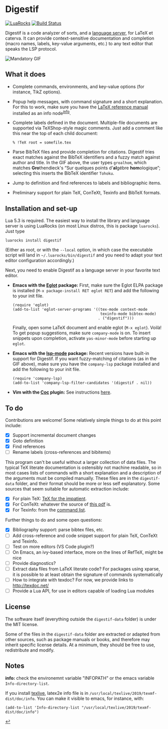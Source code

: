Digestif
========

[![LuaRocks](https://img.shields.io/luarocks/v/astoff/digestif.svg)](https://luarocks.org/modules/astoff/digestif)
[![Build Status](https://travis-ci.com/astoff/digestif.svg?branch=master)](https://travis-ci.com/astoff/digestif)

Digestif is a code analyzer of sorts, and a [language server][lsp],
for LaTeX et caterva.  It can provide context-sensitive documentation
and completion (macro names, labels, key-value arguments, etc.) to any
text editor that speaks the LSP protocol.

![Mandatory GIF](https://user-images.githubusercontent.com/6500902/59445824-96a43980-8e00-11e9-9149-3dfa4d13ea6c.gif)

What it does
------------

- Complete commands, environments, and key-value options (for
  instance, TikZ options).

- Popup help messages, with command signature and a short explanation.
  For this to work, make sure you have the [LaTeX reference
  manual][latexref] installed as an info node<sup id="infofn">[info](#info)</sup>.

- Complete labels defined in the document.  Multiple-file documents
  are supported via TeXShop-style magic comments.  Just add a comment
  like this near the top of each child document:

  ```
  % !TeX root = somefile.tex
  ```

- Parse BibTeX files and provide completion for citations.  Digestif
  tries exact matches against the BibTeX identifiers and a fuzzy match
  against author and title.  In the GIF above, the user types
  `groalhom`, which matches **Gro**thendieck's “Sur quelques points
  d'**al**gébre **hom**ologique”; selecting this inserts the BibTeX
  identifier `Tohoku`.

- Jump to definition and find references to labels and bibliographic
  items.

- Preliminary support for plain TeX, ConTeXt, Texinfo and BibTeX
  formats.

Installation and set-up
-----------------------

Lua 5.3 is required.  The easiest way to install the library and
language server is using LuaRocks (on most Linux distros, this is
package `luarocks`).  Just type

``` shell
luarocks install digestif
```

(Either as root, or with the `--local` option, in which case the
executable script will land in `~/.luarocks/bin/digestif` and you need
to adapt your text editor configuration accordingly.)

Next, you need to enable Digestif as a language server in your
favorite text editor.

- **Emacs with the [Eglot] package:** First, make sure the Eglot ELPA
  package is installed (`M-x package-install RET eglot RET`) and add
  the following to your init file.

  ``` emacs-lisp
  (require 'eglot)
  (add-to-list 'eglot-server-programs '((tex-mode context-mode
                                         texinfo-mode bibtex-mode)
                                        . ("digestif")))
  ```

  Finally, open some LaTeX document and enable eglot (`M-x eglot`).
  Voilà!  To get popup suggestions, make sure `company-mode` is on.
  To insert snippets upon completion, activate `yas-minor-mode` before
  starting up `eglot`.

- **Emacs with the [lsp-mode] package:** Recent versions have built-in
  support for Digestif.  If you want fuzzy-matching of citations (as
  in the GIF above), make sure you have the `company-lsp` package
  installed and add the following to your init file.

  ``` emacs-lisp
  (require 'company-lsp)
  (add-to-list 'company-lsp-filter-candidates '(digestif . nil))
  ```

- **Vim with the [Coc] plugin:** See instructions
  [here](https://github.com/neoclide/coc.nvim/wiki/Language-servers#latex).

To do
-----

Contributions are welcome!  Some relatively simple things to do at
this point include:

- [x] Support incremental document changes
- [x] Goto definition
- [x] Find references
- [ ] Rename labels (cross-references and bibitems)

This program can't be useful without a larger collection of data
files.  The typical TeX literate documentation is ostensibly not
machine readable, so in most cases lists of commands with a short
explanation and a description of the arguments must be compiled
manually.  These files are in the `digestif-data` folder, and their
format should be more or less self explanatory.  Some sources that
seem suitable for automatic extraction include:

- [x] For plain TeX: [TeX for the impatient](https://www.gnu.org/software/teximpatient/).
- [x] For ConTeXt: whatever the source of [this pdf](http://www.pragma-ade.nl/general/qrcs/setup-en.pdf) is.
- [x] For Texinfo: from the [command list](https://www.gnu.org/software/texinfo/manual/texinfo-html/Command-List.html).

Further things to do and some open questions:

- [x] Bibliography support: parse bibtex files, etc.
- [ ] Add cross-reference and code snippet support for plain TeX,
  ConTeXt and Texinfo.
- [ ] Test on more editors (VS Code plugin?)
- [ ] On Emacs, an ivy-based interface, more on the lines of RefTeX,
      might be nice
- [ ] Provide diagnostics?
- [ ] Extract data files from LaTeX literate code?  For packages using
      xparse, it is possible to at least obtain the signature of
      commands systematically
- [ ] How to integrate with texdoc? For now, we provide links to
      <http://texdoc.net/>
- [ ] Provide a Lua API, for use in editors capable of loading Lua
      modules

License
-------

The software itself (everything outside the `digestif-data` folder) is
under the MIT license.

Some of the files in the `digestif-data` folder are extracted or
adapted from other sources, such as package manuals or books, and
therefore may inherit specific license details.  At a minimum, they
should be free to use, redistribute and modify.

[coc]: https://github.com/neoclide/coc.nvim
[eglot]: https://github.com/joaotavora/eglot
[latexref]: https://latexref.xyz/
[lsp-mode]: https://github.com/emacs-lsp/lsp-mode
[lsp]: https://microsoft.github.io/language-server-protocol/

Notes
-----

<b id="info">info:</b> check the environemnt variable "INFOPATH" or the
emacs variable `Info-directory-list`.

If you install [texlive](https://tug.org/texlive/), latex2e info file
is in `/usr/local/texlive/2019/texmf-dist/doc/info`. You can make it
visible to emacs, for instance, with:

    (add-to-list 'Info-directory-list "/usr/local/texlive/2019/texmf-dist/doc/info")

[↩](#infofn)
